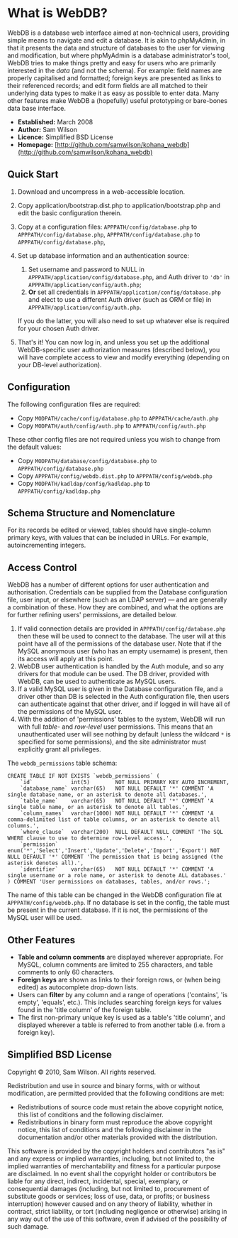 # What is WebDB?

WebDB is a database web interface aimed at non-technical users, providing simple
means to navigate and edit a database.  It is akin to phpMyAdmin, in that it
presents the data and structure of databases to the user for viewing and
modification, but where phpMyAdmin is a database administrator's tool, WebDB
tries to make things pretty and easy for users who are primarily interested in
the *data* (and not the schema).  For example: field names are properly
capitalised and formatted; foreign keys are presented as links to their referenced
records; and edit form fields are all matched to their underlying data types to
make it as easy as possible to enter data.  Many other features make WebDB a
(hopefully) useful prototyping or bare-bones data base interface.

* **Established:** March 2008
* **Author:** Sam Wilson
* **Licence:** Simplified BSD License
* **Homepage:** [http://github.com/samwilson/kohana_webdb](http://github.com/samwilson/kohana_webdb)

## Quick Start

1. Download and uncompress in a web-accessible location.
2. Copy application/bootstrap.dist.php to application/bootstrap.php and edit the
   basic configuration therein.
3. Copy at a configuration files:
   `APPPATH/config/database.php` to `APPPATH/config/database.php`,
   `APPPATH/config/database.php` to `APPPATH/config/database.php`,
3. Set up database information and an authentication source:
   1. Set username and password to NULL in `APPPATH/application/config/database.php`,
      and Auth driver to `'db'` in `APPPATH/application/config/auth.php`;
   2. **Or** set all credentials in `APPPATH/application/config/database.php`
      and elect to use a different Auth driver (such as ORM or file) in
      `APPPATH/application/config/auth.php`.

   If you do the latter, you will also need to set up whatever else is required
   for your chosen Auth driver.
3. That's it!  You can now log in, and unless you set up the additional
   WebDB-specific user authorization measures (described below), you will have
   complete access to view and modify everything (depending on your DB-level
   authorization).

## Configuration

The following configuration files are required:

* Copy `MODPATH/cache/config/database.php` to `APPPATH/cache/auth.php`
* Copy `MODPATH/auth/config/auth.php` to `APPPATH/config/auth.php`

These other config files are not required unless you wish to change from the default
values:

* Copy `MODPATH/database/config/database.php` to `APPPATH/config/database.php`
* Copy `APPPATH/config/webdb.dist.php` to `APPPATH/config/webdb.php`
* Copy `MODPATH/kadldap/config/kadldap.php` to `APPPATH/config/kadldap.php`

## Schema Structure and Nomenclature

For its records be edited or viewed, tables should have single-column primary
keys, with values that can be included in URLs.  For example, autoincrementing integers.

## Access Control

WebDB has a number of different options for user authentication and
authorisation.  Credentials can be supplied from the Database configuration
file, user input, or elsewhere (such as an LDAP server) — and are generally a
combination of these.  How they are combined, and what the options are for
further refining users' permissions, are detailed below.

1. If valid connection details are provided in `APPPATH/config/database.php`
   then these will be used to connect to the database.  The user will at this
   point have all of the permissions of the database user.  Note that if the
   MySQL anonymous user (who has an empty username) is present, then its access
   will apply at this point.
2. WebDB user authentication is handled by the Auth module, and so any drivers
   for that module can be used.  The DB driver, provided with WebDB, can be used
   to authenticate as MySQL users.
3. If a valid MySQL user is given in the Database configuration file, and a
   driver other than DB is selected in the Auth configuration file, then users
   can authenticate against that other driver, and if logged in will have all of
   the permissions of the MySQL user.
4. With the addition of 'permissions' tables to the system, WebDB will run with
   full *table-* and *row-level* user permissions.  This means that an
   unauthenticated user will see nothing by default (unless the wildcard `*` is
   specified for some permissions), and the site administrator must explicitly
   grant all privileges.

The `webdb_permissions` table schema:

    CREATE TABLE IF NOT EXISTS `webdb_permissions` (
        `id`            int(5)        NOT NULL PRIMARY KEY AUTO_INCREMENT,
        `database_name` varchar(65)   NOT NULL DEFAULT '*' COMMENT 'A single database name, or an asterisk to denote all databases.',
        `table_name`    varchar(65)   NOT NULL DEFAULT '*' COMMENT 'A single table name, or an asterisk to denote all tables.',
        `column_names`  varchar(1000) NOT NULL DEFAULT '*' COMMENT 'A comma-delimited list of table columns, or an asterisk to denote all columns.',
        `where_clause`  varchar(200)  NULL DEFAULT NULL COMMENT 'The SQL WHERE clause to use to determine row-level access.',
        `permission`    enum('*','Select','Insert','Update','Delete','Import','Export') NOT NULL DEFAULT '*' COMMENT 'The permission that is being assigned (the asterisk denotes all).',
        `identifier`    varchar(65)   NOT NULL DEFAULT '*' COMMENT 'A single username or a role name, or asterisk to denote ALL databases.'
    ) COMMENT 'User permissions on databases, tables, and/or rows.';

The name of this table can be changed in the WebDB configuration file at
`APPPATH/config/webdb.php`.  If no database is set in the config, the table must
be present in the current database.  If it is not, the permissions of the MySQL
user will be used.

## Other Features

* **Table and column comments** are displayed wherever appropriate.  For MySQL,
  column comments are limited to 255 characters, and table comments to only 60
  characters.
* **Foreign keys** are shown as links to their foreign rows, or (when being edited)
  as autocomplete drop-down lists.
* Users can **filter** by any column and a range of operations ('contains',
  'is empty', 'equals', etc.).  This includes searching foreign keys for values
  found in the 'title column' of the foreign table.
* The first non-primary unique key is used as a table's 'title column', and
  displayed wherever a table is referred to from another table (i.e. from a
  foreign key).

## Simplified BSD License

Copyright &copy; 2010, Sam Wilson.  All rights reserved.

Redistribution and use in source and binary forms, with or without modification,
are permitted provided that the following conditions are met:

* Redistributions of source code must retain the above copyright notice, this
  list of conditions and the following disclaimer.
* Redistributions in binary form must reproduce the above copyright notice, this
  list of conditions and the following disclaimer in the documentation and/or
  other materials provided with the distribution.

This software is provided by the copyright holders and contributors "as is" and
any express or implied warranties, including, but not limited to, the implied
warranties of merchantability and fitness for a particular purpose are
disclaimed. In no event shall the copyright holder or contributors be liable for
any direct, indirect, incidental, special, exemplary, or consequential damages
(including, but not limited to, procurement of substitute goods or services;
loss of use, data, or profits; or business interruption) however caused and on
any theory of liability, whether in contract, strict liability, or tort
(including negligence or otherwise) arising in any way out of the use of this
software, even if advised of the possibility of such damage.
